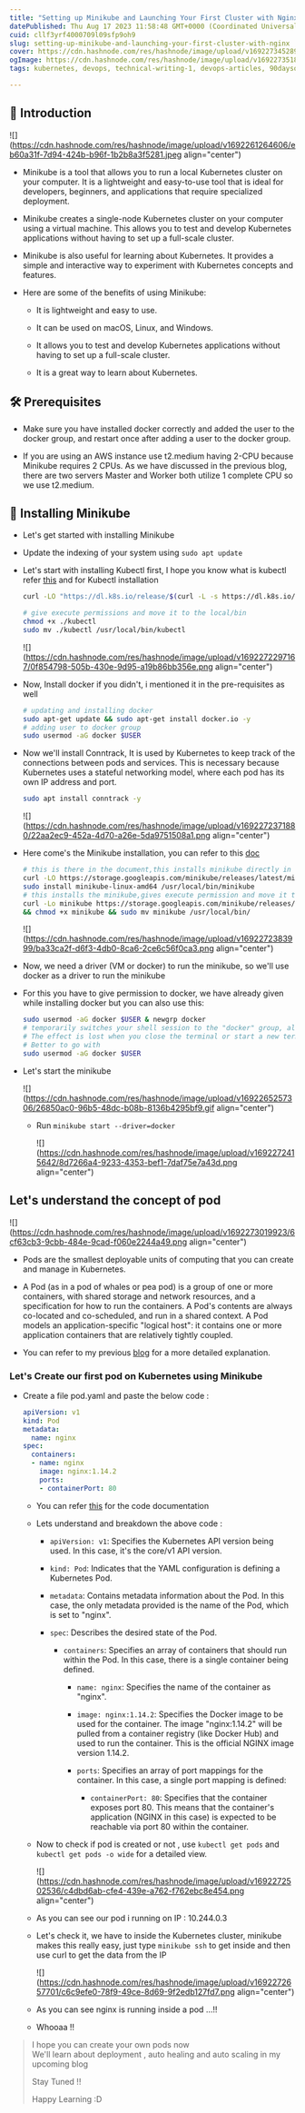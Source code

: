 ```yaml
---
title: "Setting up Minikube and Launching Your First Cluster with Nginx"
datePublished: Thu Aug 17 2023 11:58:48 GMT+0000 (Coordinated Universal Time)
cuid: cllf3yrf4000709l09sfp9oh9
slug: setting-up-minikube-and-launching-your-first-cluster-with-nginx
cover: https://cdn.hashnode.com/res/hashnode/image/upload/v1692273452899/7e16c8ad-a8ea-434d-ba48-227f71e4b799.png
ogImage: https://cdn.hashnode.com/res/hashnode/image/upload/v1692273518405/289d4fb7-2590-4210-a70f-eb1aae64ded4.png
tags: kubernetes, devops, technical-writing-1, devops-articles, 90daysofdevops

---
```


## 🌟 Introduction

![](https://cdn.hashnode.com/res/hashnode/image/upload/v1692261264606/eb60a31f-7d94-424b-b96f-1b2b8a3f5281.jpeg align="center")

* Minikube is a tool that allows you to run a local Kubernetes cluster on your computer. It is a lightweight and easy-to-use tool that is ideal for developers, beginners, and applications that require specialized deployment.
    
* Minikube creates a single-node Kubernetes cluster on your computer using a virtual machine. This allows you to test and develop Kubernetes applications without having to set up a full-scale cluster.
    
* Minikube is also useful for learning about Kubernetes. It provides a simple and interactive way to experiment with Kubernetes concepts and features.
    
* Here are some of the benefits of using Minikube:
    
    * It is lightweight and easy to use.
        
    * It can be used on macOS, Linux, and Windows.
        
    * It allows you to test and develop Kubernetes applications without having to set up a full-scale cluster.
        
    * It is a great way to learn about Kubernetes.
        

## 🛠️ Prerequisites

* Make sure you have installed docker correctly and added the user to the docker group, and restart once after adding a user to the docker group.
    
* If you are using an AWS instance use t2.medium having 2-CPU because Minikube requires 2 CPUs. As we have discussed in the previous blog, there are two servers Master and Worker both utilize 1 complete CPU so we use t2.medium.
    

## 🚀 Installing Minikube

* Let's get started with installing Minikube
    
* Update the indexing of your system using `sudo apt update`
    
* Let's start with installing Kubectl first, I hope you know what is kubectl refer [this](https://srdev.hashnode.dev/getting-started-with-kubernetes) and for Kubectl installation
    
    ```bash
    curl -LO "https://dl.k8s.io/release/$(curl -L -s https://dl.k8s.io/release/stable.txt)/bin/linux/amd64/kubectl"
    ```
    
    ```bash
    # give execute permissions and move it to the local/bin
    chmod +x ./kubectl
    sudo mv ./kubectl /usr/local/bin/kubectl
    ```
    
    ![](https://cdn.hashnode.com/res/hashnode/image/upload/v1692272297167/0f854798-505b-430e-9d95-a19b86bb356e.png align="center")
    
* Now, Install docker if you didn't, i mentioned it in the pre-requisites as well
    
    ```bash
    # updating and installing docker
    sudo apt-get update && sudo apt-get install docker.io -y
    # adding user to docker group
    sudo usermod -aG docker $USER
    ```
    
* Now we'll install Conntrack, It is used by Kubernetes to keep track of the connections between pods and services. This is necessary because Kubernetes uses a stateful networking model, where each pod has its own IP address and port.
    
    ```bash
    sudo apt install conntrack -y
    ```
    
    ![](https://cdn.hashnode.com/res/hashnode/image/upload/v1692272371880/22aa2ec9-452a-4d70-a26e-5da9751508a1.png align="center")
    
* Here come's the Minikube installation, you can refer to this [doc](https://minikube.sigs.k8s.io/docs/start/)
    
    ```bash
    # this is there in the document,this installs minikube directly in local/bin
    curl -LO https://storage.googleapis.com/minikube/releases/latest/minikube-linux-amd64
    sudo install minikube-linux-amd64 /usr/local/bin/minikube
    # this installs the minikube,gives execute permission and move it to local/bin
    curl -Lo minikube https://storage.googleapis.com/minikube/releases/latest/minikube-linux-amd64 
    && chmod +x minikube && sudo mv minikube /usr/local/bin/
    ```
    
    ![](https://cdn.hashnode.com/res/hashnode/image/upload/v1692272383999/ba33ca2f-d6f3-4db0-8ca6-2ce6c56f0ca3.png align="center")
    
* Now, we need a driver (VM or docker) to run the minikube, so we'll use docker as a driver to run the minikube
    
* For this you have to give permission to docker, we have already given while installing docker but you can also use this:
    
    ```bash
    sudo usermod -aG docker $USER & newgrp docker
    # temporarily switches your shell session to the "docker" group, allowing you to use Docker without sudo for that session only. 
    # The effect is lost when you close the terminal or start a new terminal window.
    # Better to go with 
    sudo usermod -aG docker $USER
    ```
    
* Let's start the minikube
    
    ![](https://cdn.hashnode.com/res/hashnode/image/upload/v1692265257306/26850ac0-96b5-48dc-b08b-8136b4295bf9.gif align="center")
    
    * Run `minikube start --driver=docker`
        
        ![](https://cdn.hashnode.com/res/hashnode/image/upload/v1692272415642/8d7266a4-9233-4353-bef1-7daf75e7a43d.png align="center")
        

## Let's understand the concept of **pod**

![](https://cdn.hashnode.com/res/hashnode/image/upload/v1692273019923/6cf63cb3-9cbb-484e-9cad-f060e2244a49.png align="center")

* Pods are the smallest deployable units of computing that you can create and manage in Kubernetes.
    
* A Pod (as in a pod of whales or pea pod) is a group of one or more containers, with shared storage and network resources, and a specification for how to run the containers. A Pod's contents are always co-located and co-scheduled, and run in a shared context. A Pod models an application-specific "logical host": it contains one or more application containers that are relatively tightly coupled.
    
* You can refer to my previous [blog](https://srdev.hashnode.dev/getting-started-with-kubernetes) for a more detailed explanation.
    

### Let's Create our first pod on Kubernetes using Minikube

* Create a file pod.yaml and paste the below code :
    
    ```yaml
    apiVersion: v1
    kind: Pod
    metadata:
      name: nginx
    spec:
      containers:
      - name: nginx
        image: nginx:1.14.2
        ports:
        - containerPort: 80
    ```
    
    * You can refer [this](https://kubernetes.io/docs/concepts/workloads/pods/) for the code documentation
        
    * Lets understand and breakdown the above code :
        
        * `apiVersion: v1`: Specifies the Kubernetes API version being used. In this case, it's the core/v1 API version.
            
        * `kind: Pod`: Indicates that the YAML configuration is defining a Kubernetes Pod.
            
        * `metadata`: Contains metadata information about the Pod. In this case, the only metadata provided is the name of the Pod, which is set to "nginx".
            
        * `spec`: Describes the desired state of the Pod.
            
            * `containers`: Specifies an array of containers that should run within the Pod. In this case, there is a single container being defined.
                
                * `name: nginx`: Specifies the name of the container as "nginx".
                    
                * `image: nginx:1.14.2`: Specifies the Docker image to be used for the container. The image "nginx:1.14.2" will be pulled from a container registry (like Docker Hub) and used to run the container. This is the official NGINX image version 1.14.2.
                    
                * `ports`: Specifies an array of port mappings for the container. In this case, a single port mapping is defined:
                    
                    * `containerPort: 80`: Specifies that the container exposes port 80. This means that the container's application (NGINX in this case) is expected to be reachable via port 80 within the container.
                        
    * Now to check if pod is created or not , use `kubectl get pods` and `kubectl get pods -o wide` for a detailed view.
        
        ![](https://cdn.hashnode.com/res/hashnode/image/upload/v1692272502536/c4dbd6ab-cfe4-439e-a762-f762ebc8e454.png align="center")
        
    * As you can see our pod i running on IP : 10.244.0.3
        
    * Let's check it, we have to inside the Kubernetes cluster, minikube makes this really easy, just type `minikube ssh` to get inside and then use curl to get the data from the IP
        
        ![](https://cdn.hashnode.com/res/hashnode/image/upload/v1692272657701/c6c9efe0-78f9-49ce-8d69-9f2edb127fd7.png align="center")
        
    * As you can see nginx is running inside a pod ...!!
        
    * Whooaa !!
        

> I hope you can create your own pods now  
> We'll learn about deployment , auto healing and auto scaling in my upcoming blog
> 
> Stay Tuned !!
> 
> Happy Learning :D